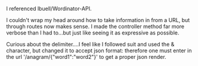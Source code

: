 I referenced lbuell/Wordinator-API.

I couldn't wrap my head around how to take information in from a URL, but through routes now makes sense.  I made the controller method far more verbose than I had to...but just like seeing it as expressive as possible.

Curious about the delimiter....I feel like I followed suit and used the & character, but changed it to accept json format:  therefore one must enter in the url '/anagram/{"word1":"word2"}' to get a proper json render.
